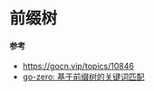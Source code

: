 # 前缀树

#### 参考
- https://gocn.vip/topics/10846
- [go-zero: 基于前缀树的关键词匹配](https://github.com/tal-tech/go-zero/commit/2ebb5b6b585d6adc9d7d714a7d7592dbe950bdb6)
